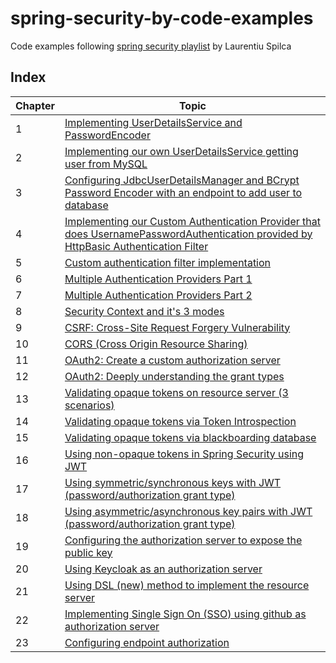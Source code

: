 # spring-security-by-code-examples

Code examples following [spring security playlist](https://www.youtube.com/playlist?list=PLEocw3gLFc8XRaRBZkhBEZ_R3tmvfkWZz) by Laurentiu Spilca


## Index

Chapter | Topic
-------|-------
1 | [Implementing UserDetailsService and PasswordEncoder](chapter_1/README.md)
2 | [Implementing our own UserDetailsService getting user from MySQL](chapter_2/README.md)
3 | [Configuring JdbcUserDetailsManager and BCrypt Password Encoder with an endpoint to add user to database](chapter_3/README.md)
4 | [Implementing our Custom Authentication Provider that does UsernamePasswordAuthentication provided by HttpBasic Authentication Filter](chapter_4/README.md)
5 | [Custom authentication filter implementation](chapter_5/README.md)
6 | [Multiple Authentication Providers Part 1](chapter_6/README.md)
7 | [Multiple Authentication Providers Part 2](chapter_7/README.md)
8 | [Security Context and it's 3 modes](chapter_8/README.md)
9 | [CSRF: Cross-Site Request Forgery Vulnerability](chapter_9/README.md)
10 | [CORS (Cross Origin Resource Sharing)](chapter_10/README.md)
11 | [OAuth2: Create a custom authorization server](chapter_11/README.md)
12 | [OAuth2: Deeply understanding the grant types](chapter_12/README.md)
13 | [Validating opaque tokens on resource server (3 scenarios)](chapter_13/README.md)
14 | [Validating opaque tokens via Token Introspection](chapter_14/README.md)
15 | [Validating opaque tokens via blackboarding database](chapter_15/README.md)
16 | [Using non-opaque tokens in Spring Security using JWT](chapter_16/README.md)
17 | [Using symmetric/synchronous keys with JWT (password/authorization grant type)](chapter_17/README.md)
18 | [Using asymmetric/asynchronous key pairs with JWT (password/authorization grant type)](chapter_18/README.md)
19 | [Configuring the authorization server to expose the public key](chapter_19/README.md)
20 | [Using Keycloak as an authorization server](chapter_20/README.md)
21 | [Using DSL (new) method to implement the resource server](chapter_21/README.md)
22 | [Implementing Single Sign On (SSO) using github as authorization server](chapter_22/README.md)
23 | [Configuring endpoint authorization](chapter_23/README.md)

